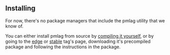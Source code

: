 Installing
----------

For now, there's no package managers that include the pmlag utility that we know
of.

You can either install pmlag from source by [compiling it
yourself](compiling.md), or by going to the
[edge](https://github.com/finwo/pmlag/releases/tag/edge) or
[stable](https://github.com/finwo/pmlag/releases/tag/stable) tag's page,
downloading it's precompiled package and following the instructions in the
package.
